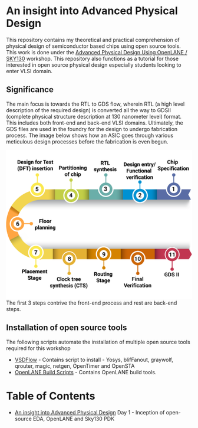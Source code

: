 # An insight into Advanced Physical Design

This repository contains my theoretical and practical comprehension of physical design of semiconductor based chips using open source tools. This work is done under the [Advanced Physical Design Using OpenLANE / SKY130](https://www.vlsisystemdesign.com/advanced-physical-design-using-openlane-sky130/) workshop. This repository also functions as a tutorial for those interested in open source physical design especially students looking to enter VLSI domain.

## Significance

The main focus is towards the RTL to GDS flow, wherein RTL (a high level description of the required design) is converted all the way to GDSII (complete physical structure description at 130 nanometer level) format. This includes both front-end and back-end VLSI domains. Ultimately, the GDS files are used in the foundry for the design to undergo fabrication process. The image below shows how an ASIC goes through various meticulous design processes before the fabrication is even begun. 

<img src="/img/asic-design-flow.png" alt="Alt text" title="ASIC Design Flow">
The first 3 steps contrive the front-end process and rest are back-end steps.

## Installation of open source tools
  The following scripts automate the installation of multiple open source tools required for this workshop
  - [VSDFlow](https://github.com/kunalg123/vsdflow) - Contains script to install - Yosys, blifFanout, graywolf, qrouter, magic, netgen, OpenTimer and OpenSTA
  - [OpenLANE Build Scripts](https://github.com/nickson-jose/openlane_build_script) - Contains OpenLANE build tools.

# Table of Contents
  - [An insight into Advanced Physical Design](#an-insight-into-advanced-physical-design)
Day 1 - Inception of open-source EDA, OpenLANE and Sky130 PDK
